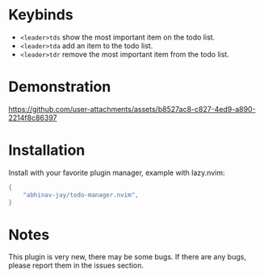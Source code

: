 # Keybinds
- `<leader>tds` show the most important item on the todo list.
- `<leader>tda` add an item to the todo list.
- `<leader>tdr` remove the most important item from the todo list.

# Demonstration


https://github.com/user-attachments/assets/b8527ac8-c827-4ed9-a890-2214f8c86397



# Installation
Install with your favorite plugin manager, example with lazy.nvim:
``` lua
{
    "abhinav-jay/todo-manager.nvim",
}
```
# Notes
This plugin is very new, there may be some bugs. If there are any bugs, please report them in the issues section. 
